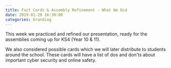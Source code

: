 ```yaml
---
title: Fact Cards & Assembly Refinement - What We Did
date: 2019-01-28 16:30:00
categories: branding
---
```

This week we practiced and refined our presentation, ready for the assemblies coming up for KS4 (Year 10 & 11).

We also considered possible cards which we will later distribute to students around the school. These cards will have a list of dos and don'ts about important cyber security and online safety.